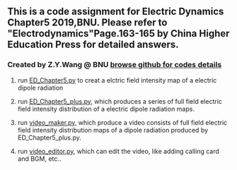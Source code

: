 ## This is a code assignment for Electric Dynamics Chapter5 2019,BNU. Please refer to "Electrodynamics"Page.163-165 by China Higher Education Press for detailed answers.

### Created by Z.Y.Wang @ BNU [browse github for codes details](https://github.com/Wang-ZhengYi/ED_Chapter5_code)

1. run [ED_Chapter5.py](ED_Chapter5.py) to creat a elctric field intensity map of a electric dipole radiation

2. run [ED_Chapter5_plus.py](ED_Chapter5_plus.py), which produces a series of full field electric field intensity  distribution of a electric dipole radiation maps.

3. run [video_maker.py](video_maker.py), which produce a video consists of full field electric field intensity distribution maps of a dipole radiation produced by ED_Chapter5_plus.py.

4. run [video_editor.py](video_editor.py), which can edit the video, like adding calling card and BGM, etc..